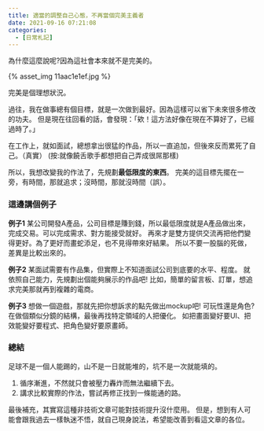 ```yaml
---
title: 適當的調整自己心態，不再當個完美主義者
date: 2021-09-16 07:21:08
categories:
  - [日常札記]
---
```


為什麼這麼說呢?因為這社會本來就不是完美的。

{% asset_img 11aac1e1ef.jpg %}

完美是個理想狀況。

過往，我在做事總有個目標，就是一次做到最好。因為這樣可以省下未來很多修改的功夫。
但是現在往回看的話，會發現：「欸！這方法好像在現在不算好了，已經過時了。」

在工作上，就如面試，總想拿出很猛的作品，所以一直追加，但後來反而累死了自己。（真實）
(按:就像饒舌歌手都想把自己弄成很屌那樣)

所以，我想改變我的作法了，先規劃**最低限度的東西**。
完美的這目標先擺在一旁，有時間，那就追求；沒時間，那就沒時間（誤）。

### 這邊講個例子

**例子1**
某公司開發A產品，公司目標是賺到錢，所以最低限度就是A產品做出來，完成交易。可以完成需求、對方能接受就好。
再來才是雙方提供交流再把他們變得更好。為了更好而畫蛇添足，也不見得帶來好結果。
所以不要一股腦的死做，差異是比較出來的。


**例子2**
某面試需要有作品集，但實際上不知道面試公司到底要的水平、程度。
就依照自己能力，先規劃出個能夠展示的作品吧!
比如，簡單的留言板、訂單，想追求完美那就再到複雜的電商。

**例子3**
想做一個遊戲，那就先把你想訴求的點先做出mockup吧!
可玩性還是角色?在做個類似分鏡的結構，最後再找特定領域的人把優化。
如把畫面變好要UI、把效能變好要程式、把角色變好要原畫師。

### 總結
足球不是一個人能踢的，山不是一日就能堆的，坑不是一次就能填的。
1. 循序漸進，不然就只會被壓力轟炸而無法繼續下去。
2. 講求比較實際的作法，嘗試再修正找到一條能通的路。

最後補充，其實寫這種非技術文章可能對技術提升沒什麼用。
但是，想到有人可能會跟我過去一樣執迷不悟，就自己現身說法，希望能改善到看這文章的各位。








